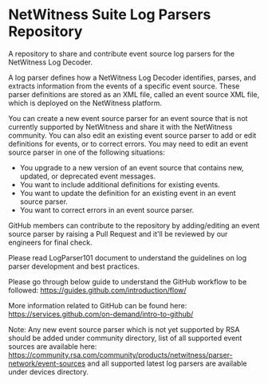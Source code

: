 # NetWitness Suite Log Parsers Repository

A repository to share and contribute event source log parsers for the NetWitness Log Decoder.

A log parser defines how a NetWitness Log Decoder identifies, parses, and extracts information from the events of a specific event source. These parser definitions are stored as an XML file, called an event source XML file, which is deployed on the NetWitness platform.

You can create a new event source parser for an event source that is not currently supported by NetWitness and share it with the NetWitness community. You can also edit an existing event source parser to add or edit definitions for events, or to correct errors. You may need to edit an event source parser in one of the following situations:

- You upgrade to a new version of an event source that contains new, updated, or deprecated
event messages.
- You want to include additional definitions for existing events.
- You want to update the definition for an existing event in an event source parser.
- You want to correct errors in an event source parser.

GitHub members can contribute to the repository by adding/editing an event source parser by raising a Pull Request and it'll be reviewed by our engineers for final check.

Please read LogParser101 document to understand the guidelines on log parser development and best practices.

Please go through below guide to understand the GitHub workflow to be followed: https://guides.github.com/introduction/flow/

More information related to GitHub can be found here: https://services.github.com/on-demand/intro-to-github/

Note: Any new event source parser which is not yet supported by RSA should be added under community directory, list of all supported event sources are available here: https://community.rsa.com/community/products/netwitness/parser-network/event-sources and all supported latest log parsers are available under devices directory.
